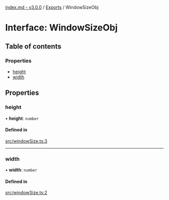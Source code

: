 [index.md - v3.0.0](../README.md) / [Exports](../modules.md) / WindowSizeObj

# Interface: WindowSizeObj

## Table of contents

### Properties

- [height](WindowSizeObj.md#height)
- [width](WindowSizeObj.md#width)

## Properties

### height

• **height**: `number`

#### Defined in

[src/windowSize.ts:3](https://github.com/saqqdy/js-cool/blob/f13ad6f/src/windowSize.ts#L3)

---

### width

• **width**: `number`

#### Defined in

[src/windowSize.ts:2](https://github.com/saqqdy/js-cool/blob/f13ad6f/src/windowSize.ts#L2)
